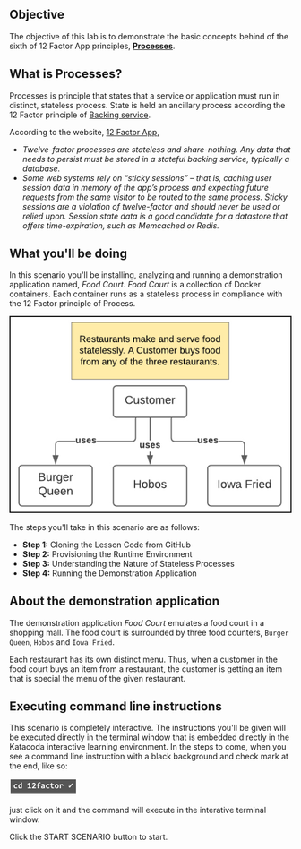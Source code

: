 ## Objective

The objective of this lab is to demonstrate the basic concepts behind of the sixth of 12 Factor App principles, **[Processes](https://12factor.net/processes)**.

## What is Processes?

Processes is principle that states that a service or application must run in distinct, stateless process. State is held an ancillary process according the 12 Factor principle of [Backing service]([Processes](https://12factor.net/backing-service)).

According to the website, [12 Factor App](https://12factor.net/build-release-run), 

* *Twelve-factor processes are stateless and share-nothing. Any data that needs to persist must be stored in a stateful backing service, typically a database.*
* *Some web systems rely on “sticky sessions” – that is, caching user session data in memory of the app’s process and expecting future requests from the same visitor to be routed to the same process. Sticky sessions are a violation of twelve-factor and should never be used or relied upon. Session state data is a good candidate for a datastore that offers time-expiration, such as Memcached or Redis.*

## What you'll be doing 

In this scenario you'll be installing, analyzing and running a demonstration application named, *Food Court*. *Food Court* is a collection of Docker containers. Each container runs as a stateless process in compliance with the 12 Factor principle of Process.


![Food Court](12factor-006/assets/foodcourt.jpg)

The steps you'll take in this scenario are as follows:

* **Step 1:** Cloning the Lesson Code from GitHub
* **Step 2:** Provisioning the Runtime Environment
* **Step 3:** Understanding the Nature of Stateless Processes
* **Step 4:** Running the Demonstration Application

## About the demonstration application

The demonstration application *Food Court* emulates a food court in a shopping mall. The food court is surrounded by three food counters, `Burger Queen`, `Hobos` and `Iowa Fried`.

Each restaurant has its own distinct menu. Thus, when a customer in the food court buys an item from a restaurant, the customer is getting an item that is special the menu of the given restaurant.

## Executing command line instructions 

This scenario is completely interactive. The instructions you'll be given will be executed directly in the terminal window that is embedded directly in the Katacoda interactive learning environment. In the steps to come, when you see a command line instruction with a black background and check mark at the end, like so:

![Katacoda command line](12factor-006/assets/command-01.png)

just click on it and the command will execute in the interative terminal window.

Click the START SCENARIO button to start.